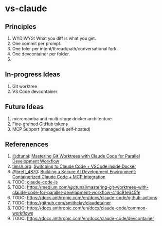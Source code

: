 # vs-claude

## Principles

1. WYDIWYG: What you diff is what you get.
2. One commit per prompt.
3. One foler per intent/thread/path/conversational fork.
4. One devcontainer per folder.
5. 


## In-progress Ideas

1. Git worktree
2. VS Code devcontainer

## Future Ideas

1. micromamba and multi-stage docker architecture
2. Fine-grained GitHub tokens
3. MCP Support (managed & self-hosted)

## Referenences

1. [@dtunai](https://medium.com/@dtunai): [Mastering Git Worktrees with Claude Code for Parallel Development Workflow](https://medium.com/@dtunai/mastering-git-worktrees-with-claude-code-for-parallel-development-workflow-41dc91e645fe)
2. [timsh.org](https://timsh.org): [Switching to Claude Code + VSCode inside Docker](https://timsh.org/claude-inside-docker/)
3. [@brett_4870](https://medium.com/@brett_4870): [Building a Secure AI Development Environment: Containerized Claude Code + MCP Integration](https://medium.com/@brett_4870/building-a-secure-ai-development-environment-containerized-claude-code-mcp-integration-e2129fe3af5a)
4. TODO: [claude-code-js](https://github.com/s-soroosh/claude-code-js)
5. TODO: https://medium.com/@dtunai/mastering-git-worktrees-with-claude-code-for-parallel-development-workflow-41dc91e645fe
6. TODO: https://docs.anthropic.com/en/docs/claude-code/github-actions
7. TODO: https://github.com/smithclay/claudetainer
8. TODO: https://docs.anthropic.com/en/docs/claude-code/common-workflows
9. TODO: https://docs.anthropic.com/en/docs/claude-code/devcontainer
